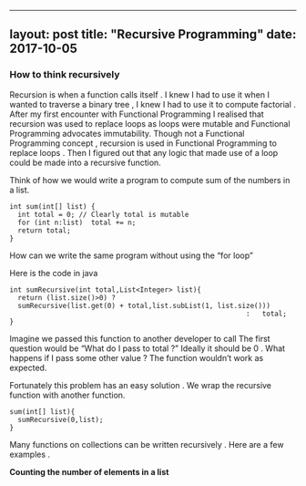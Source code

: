 
---
layout: post
title: "Recursive Programming"
date: 2017-10-05
---

<h3>How to think recursively</h3>

Recursion is when a function calls itself . I knew I had to use it when I wanted to traverse a binary tree , I knew I had to use it to compute factorial . After my first encounter with Functional Programming I realised that recursion was used to replace loops as loops were mutable and Functional Programming advocates immutability.
Though not a Functional Programming concept , recursion is used in Functional Programming to replace loops . Then I figured out that any logic that made use of a loop could be made into a recursive function.

Think of how we would write a program to compute sum of the numbers in a list.

```
int sum(int[] list) {
  int total = 0; // Clearly total is mutable
  for (int n:list)  total += n;
  return total;
}
```
How can we write the same program without using the “for loop”

Here is the code in java

```
int sumRecursive(int total,List<Integer> list){
  return (list.size()>0) ?
  sumRecursive(list.get(0) + total,list.subList(1, list.size()))
                                                          :   total;
}
```

Imagine we passed this function to another developer to call
The first question would be “What do I pass to total ?” Ideally it should be 0 .
What happens if I pass some other value ? The function wouldn’t work as expected.

Fortunately this problem has an easy solution . We wrap the recursive function with another function.

```
sum(int[] list){
  sumRecursive(0,list);
}
```

Many functions on collections can be written recursively . Here are a few examples .

<b>Counting the number of elements in a list</b>

<script src="https://gist.github.com/Preethas/883b79625eebf43e288fd78985c8329b.js"></script>






